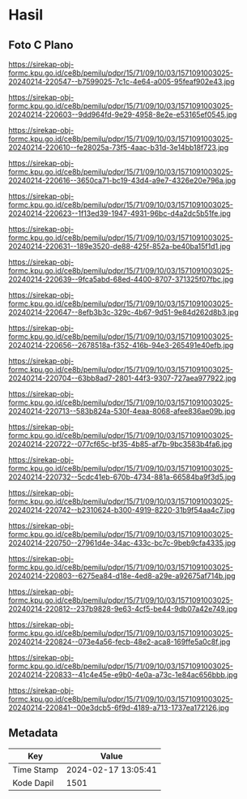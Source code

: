 # Hasil

## Foto C Plano

https://sirekap-obj-formc.kpu.go.id/ce8b/pemilu/pdpr/15/71/09/10/03/1571091003025-20240214-220547--b7599025-7c1c-4e64-a005-95feaf902e43.jpg

https://sirekap-obj-formc.kpu.go.id/ce8b/pemilu/pdpr/15/71/09/10/03/1571091003025-20240214-220603--9dd964fd-9e29-4958-8e2e-e53165ef0545.jpg

https://sirekap-obj-formc.kpu.go.id/ce8b/pemilu/pdpr/15/71/09/10/03/1571091003025-20240214-220610--fe28025a-73f5-4aac-b31d-3e14bb18f723.jpg

https://sirekap-obj-formc.kpu.go.id/ce8b/pemilu/pdpr/15/71/09/10/03/1571091003025-20240214-220616--3650ca71-bc19-43d4-a9e7-4326e20e796a.jpg

https://sirekap-obj-formc.kpu.go.id/ce8b/pemilu/pdpr/15/71/09/10/03/1571091003025-20240214-220623--1f13ed39-1947-4931-96bc-d4a2dc5b51fe.jpg

https://sirekap-obj-formc.kpu.go.id/ce8b/pemilu/pdpr/15/71/09/10/03/1571091003025-20240214-220631--189e3520-de88-425f-852a-be40ba15f1d1.jpg

https://sirekap-obj-formc.kpu.go.id/ce8b/pemilu/pdpr/15/71/09/10/03/1571091003025-20240214-220639--9fca5abd-68ed-4400-8707-371325f07fbc.jpg

https://sirekap-obj-formc.kpu.go.id/ce8b/pemilu/pdpr/15/71/09/10/03/1571091003025-20240214-220647--8efb3b3c-329c-4b67-9d51-9e84d262d8b3.jpg

https://sirekap-obj-formc.kpu.go.id/ce8b/pemilu/pdpr/15/71/09/10/03/1571091003025-20240214-220656--2678518a-f352-416b-94e3-265491e40efb.jpg

https://sirekap-obj-formc.kpu.go.id/ce8b/pemilu/pdpr/15/71/09/10/03/1571091003025-20240214-220704--63bb8ad7-2801-44f3-9307-727aea977922.jpg

https://sirekap-obj-formc.kpu.go.id/ce8b/pemilu/pdpr/15/71/09/10/03/1571091003025-20240214-220713--583b824a-530f-4eaa-8068-afee836ae09b.jpg

https://sirekap-obj-formc.kpu.go.id/ce8b/pemilu/pdpr/15/71/09/10/03/1571091003025-20240214-220722--077cf65c-bf35-4b85-af7b-9bc3583b4fa6.jpg

https://sirekap-obj-formc.kpu.go.id/ce8b/pemilu/pdpr/15/71/09/10/03/1571091003025-20240214-220732--5cdc41eb-670b-4734-881a-66584ba9f3d5.jpg

https://sirekap-obj-formc.kpu.go.id/ce8b/pemilu/pdpr/15/71/09/10/03/1571091003025-20240214-220742--b2310624-b300-4919-8220-31b9f54aa4c7.jpg

https://sirekap-obj-formc.kpu.go.id/ce8b/pemilu/pdpr/15/71/09/10/03/1571091003025-20240214-220750--27961d4e-34ac-433c-bc7c-9beb9cfa4335.jpg

https://sirekap-obj-formc.kpu.go.id/ce8b/pemilu/pdpr/15/71/09/10/03/1571091003025-20240214-220803--6275ea84-d18e-4ed8-a29e-a92675af714b.jpg

https://sirekap-obj-formc.kpu.go.id/ce8b/pemilu/pdpr/15/71/09/10/03/1571091003025-20240214-220812--237b9828-9e63-4cf5-be44-9db07a42e749.jpg

https://sirekap-obj-formc.kpu.go.id/ce8b/pemilu/pdpr/15/71/09/10/03/1571091003025-20240214-220824--073e4a56-fecb-48e2-aca8-169ffe5a0c8f.jpg

https://sirekap-obj-formc.kpu.go.id/ce8b/pemilu/pdpr/15/71/09/10/03/1571091003025-20240214-220833--41c4e45e-e9b0-4e0a-a73c-1e84ac656bbb.jpg

https://sirekap-obj-formc.kpu.go.id/ce8b/pemilu/pdpr/15/71/09/10/03/1571091003025-20240214-220841--00e3dcb5-6f9d-4189-a713-1737ea172126.jpg


## Metadata

| Key        | Value               |
| ---------- | ------------------- |
| Time Stamp | 2024-02-17 13:05:41 |
| Kode Dapil | 1501                |



